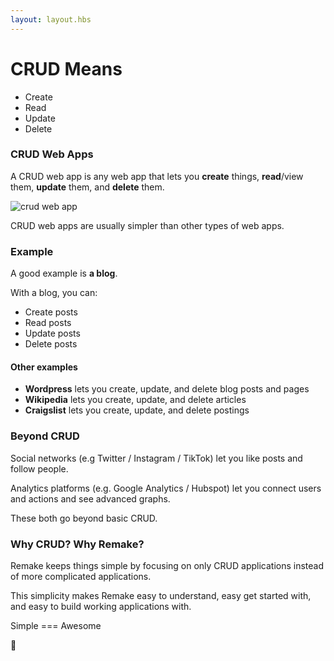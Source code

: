 ```yaml
---
layout: layout.hbs
---
```


# CRUD Means

* Create
* Read
* Update
* Delete

### CRUD Web Apps

A CRUD web app is any web app that lets you **create** things, **read**/view them, **update** them, and **delete** them.

![crud web app](/static/crud.png)

CRUD web apps are usually simpler than other types of web apps.

### Example

A good example is **a blog**.

With a blog, you can:

* Create posts
* Read posts
* Update posts
* Delete posts

#### Other examples

* **Wordpress** lets you create, update, and delete blog posts and pages
* **Wikipedia** lets you create, update, and delete articles
* **Craigslist** lets you create, update, and delete postings

### Beyond CRUD

Social networks (e.g Twitter / Instagram / TikTok) let you like posts and follow people. 

Analytics platforms (e.g. Google Analytics / Hubspot) let you connect users and actions and see advanced graphs. 

These both go beyond basic CRUD.

### Why CRUD? Why Remake?

Remake keeps things simple by focusing on only CRUD applications instead of more complicated applications.

This simplicity makes Remake easy to understand, easy get started with, and easy to build working applications with.

Simple === Awesome 

🤘





